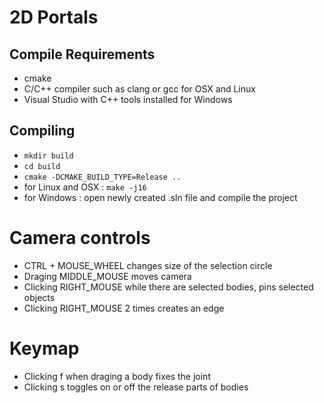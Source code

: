 # 2D Portals

## Compile Requirements
 - cmake
 - C/C++ compiler such as clang or gcc for OSX and Linux
 - Visual Studio with C++ tools installed for Windows
## Compiling
 - ```mkdir build```
 - ```cd build```
 - ```cmake -DCMAKE_BUILD_TYPE=Release ..```
 - for Linux and OSX : ```make -j16```
 - for Windows : open newly created .sln file and compile the project

# Camera controls
 - CTRL + MOUSE_WHEEL changes size of the selection circle
 - Draging MIDDLE_MOUSE moves camera
 - Clicking RIGHT_MOUSE while there are selected bodies, pins selected objects
 - Clicking RIGHT_MOUSE 2 times creates an edge
# Keymap
 - Clicking f when draging a body fixes the joint
 - Clicking s toggles on or off the release parts of bodies
